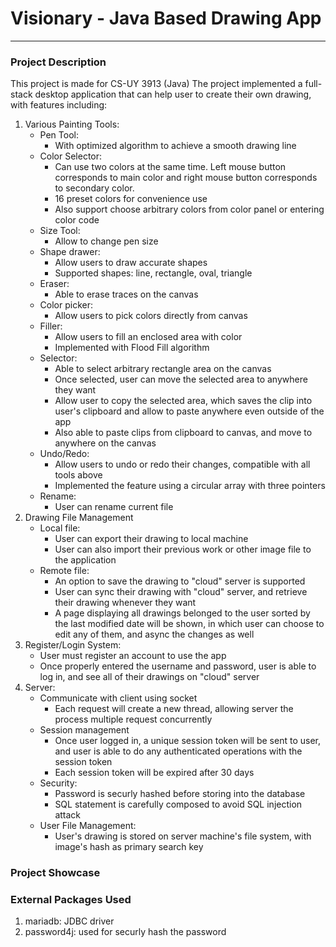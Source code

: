 

# Visionary - Java Based Drawing App
---
### Project Description
This project is made for CS-UY 3913 (Java)
The project implemented a full-stack desktop application that can help user to create their own drawing, with features including:
1. Various Painting Tools:
	- Pen Tool:
		- With optimized algorithm to achieve a smooth drawing line
	- Color Selector:
		- Can use two colors at the same time. Left mouse button corresponds to main color and right mouse button corresponds to secondary color.
		- 16 preset colors for convenience use
		- Also support choose arbitrary colors from color panel or entering color code
	- Size Tool:
		- Allow to change pen size
	- Shape drawer:
		- Allow users to draw accurate shapes
		- Supported shapes: line, rectangle, oval, triangle
	- Eraser:
		- Able to erase traces on the canvas
	- Color picker:
		- Allow users to pick colors directly from canvas
	- Filler:
		- Allow users to fill an enclosed area with color
		- Implemented with Flood Fill algorithm
	- Selector:
		- Able to select arbitrary rectangle area on the canvas
		- Once selected, user can move the selected area to anywhere they want
		- Allow user to copy the selected area, which saves the clip into user's clipboard and allow to paste anywhere even outside of the app
		- Also able to paste clips from clipboard to canvas, and move to anywhere on the canvas
	- Undo/Redo:
		- Allow users to undo or redo their changes, compatible with all tools above
		- Implemented the feature using a circular array with three pointers
	- Rename:
		- User can rename current file
2. Drawing File Management
	- Local file:
		- User can export their drawing to local machine
		- User can also import their previous work or other image file to the application
	- Remote file:
		- An option to save the drawing to "cloud" server is supported
		- User can sync their drawing with "cloud" server, and retrieve their drawing whenever they want
		- A page displaying all drawings belonged to the user sorted by the last modified date will be shown, in which user can choose to edit any of them, and async the changes as well
3. Register/Login System:
	- User must register an account to use the app
	- Once properly entered the username and password, user is able to log in, and see all of their drawings on "cloud" server
4. Server:
	- Communicate with client using socket
		- Each request will create a new thread, allowing server the process multiple request concurrently
	- Session management
		- Once user logged in, a unique session token will be sent to user, and user is able to do any authenticated operations with the session token
		- Each session token will be expired after 30 days
	- Security:
		- Password is securly hashed before storing into the database
		- SQL statement is carefully composed to avoid SQL injection attack
	- User File Management:
		- User's drawing is stored on server machine's file system, with image's hash as primary search key
### Project Showcase
### External Packages Used
1. mariadb: JDBC driver
2. password4j: used for securly hash the password
